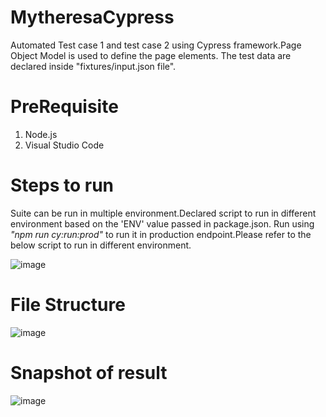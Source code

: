 # MytheresaCypress

Automated Test case 1 and test case 2 using Cypress framework.Page Object Model is used to define the page elements. The test data are declared inside "fixtures/input.json file". 

# PreRequisite

1. Node.js
2. Visual Studio Code

# Steps to run 

Suite can be run in multiple environment.Declared script to run in different environment based on the 'ENV' value passed in package.json. Run using *"npm run cy:run:prod"* to run it in production endpoint.Please refer to the below script to run in different environment.

![image](https://user-images.githubusercontent.com/12660360/174496451-dc5ba5c0-5896-491b-8800-37cbb8ff6ae4.png)


# File Structure

![image](https://user-images.githubusercontent.com/12660360/174496376-1b25d8c2-093f-42a4-b37d-95fd3c027fdb.png)


# Snapshot of result

![image](https://user-images.githubusercontent.com/12660360/174496329-f6d69583-5f31-4466-8d7a-f78e6a38059f.png)
